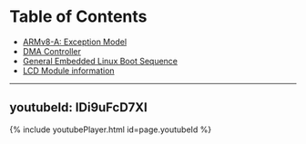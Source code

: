 

# Table of Contents
* [ARMv8-A: Exception Model](arm_v8_a_exception_model.md)
* [DMA Controller](dma_controller.md)
* [General Embedded Linux Boot Sequence](boot_process.md)
* [LCD Module information](lcd_module_16_2.md)


---
youtubeId: lDi9uFcD7XI
---
{% include youtubePlayer.html id=page.youtubeId %}
